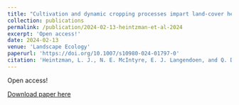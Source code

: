 ```yaml
---
title: "Cultivation and dynamic cropping processes impart land-cover heterogeneity within agroecosystems: a metrics-based case study in the Yazoo-Mississippi Delta (USA)"
collection: publications
permalink: /publication/2024-02-13-heintzman-et-al-2024
excerpt: 'Open access!'
date: 2024-02-13
venue: 'Landscape Ecology'
paperurl: 'https://doi.org/10.1007/s10980-024-01797-0'
citation: 'Heintzman, L. J., N. E. McIntyre, E. J. Langendoen, and Q. D. Read. 2024. Cultivation and dynamic cropping processes impart land-cover heterogeneity within agroecosystems: a metrics-based case study in the Yazoo-Mississippi Delta (USA). Landscape Ecology 39:29. DOI: 10.1007/s10980-024-01797-0.'
---
```

Open access!

[Download paper here](https://doi.org/10.1007/s10980-024-01797-0)
